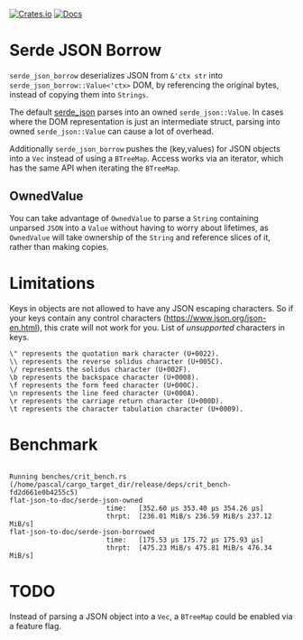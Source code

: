 [![Crates.io](https://img.shields.io/crates/v/serde_json_borrow.svg)](https://crates.io/crates/serde_json_borrow)
 [![Docs](https://docs.rs/serde_json_borrow/badge.svg)](https://docs.rs/crate/serde_json_borrow/)
 
# Serde JSON Borrow

`serde_json_borrow` deserializes JSON from `&'ctx str` into `serde_json_borrow::Value<'ctx>` DOM, by referencing the original bytes, instead of copying them into `Strings`.

The default [serde_json](https://github.com/serde-rs/json) parses into an owned `serde_json::Value`.
In cases where the DOM representation is just an intermediate struct, parsing into owned `serde_json::Value`
can cause a lot of overhead.

Additionally `serde_json_borrow` pushes the (key,values) for JSON objects into a `Vec` instead of using a `BTreeMap`. Access works via
an iterator, which has the same API when iterating the `BTreeMap`.

## OwnedValue
You can take advantage of `OwnedValue` to parse a `String` containing unparsed `JSON` into a `Value` without having to worry about lifetimes,
as `OwnedValue` will take ownership of the `String` and reference slices of it, rather than making copies.

# Limitations
Keys in objects are not allowed to have any JSON escaping characters. So if your keys contain any control characters (https://www.json.org/json-en.html), this crate will not work for you.
List of _unsupported_ characters in keys.

```
\" represents the quotation mark character (U+0022).
\\ represents the reverse solidus character (U+005C).
\/ represents the solidus character (U+002F).
\b represents the backspace character (U+0008).
\f represents the form feed character (U+000C).
\n represents the line feed character (U+000A).
\r represents the carriage return character (U+000D).
\t represents the character tabulation character (U+0009).
```

# Benchmark

```

Running benches/crit_bench.rs (/home/pascal/cargo_target_dir/release/deps/crit_bench-fd2d661e0b4255c5)
flat-json-to-doc/serde-json-owned
                        time:   [352.60 µs 353.40 µs 354.26 µs]
                        thrpt:  [236.01 MiB/s 236.59 MiB/s 237.12 MiB/s]
flat-json-to-doc/serde-json-borrowed
                        time:   [175.53 µs 175.72 µs 175.93 µs]
                        thrpt:  [475.23 MiB/s 475.81 MiB/s 476.34 MiB/s]

```

# TODO 
Instead of parsing a JSON object into a `Vec`, a `BTreeMap` could be enabled via a feature flag.
